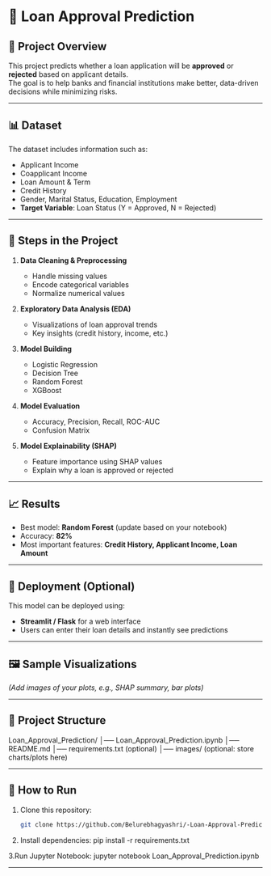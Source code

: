 # 🏦 Loan Approval Prediction

## 📌 Project Overview
This project predicts whether a loan application will be **approved** or **rejected** based on applicant details.  
The goal is to help banks and financial institutions make better, data-driven decisions while minimizing risks.

---

## 📊 Dataset
The dataset includes information such as:
- Applicant Income
- Coapplicant Income
- Loan Amount & Term
- Credit History
- Gender, Marital Status, Education, Employment
- **Target Variable**: Loan Status (Y = Approved, N = Rejected)

---

## 🔧 Steps in the Project
1. **Data Cleaning & Preprocessing**
   - Handle missing values
   - Encode categorical variables
   - Normalize numerical values

2. **Exploratory Data Analysis (EDA)**
   - Visualizations of loan approval trends
   - Key insights (credit history, income, etc.)

3. **Model Building**
   - Logistic Regression
   - Decision Tree
   - Random Forest
   - XGBoost

4. **Model Evaluation**
   - Accuracy, Precision, Recall, ROC-AUC
   - Confusion Matrix

5. **Model Explainability (SHAP)**
   - Feature importance using SHAP values
   - Explain why a loan is approved or rejected

---

## 📈 Results
- Best model: **Random Forest** (update based on your notebook)
- Accuracy: **82%**
- Most important features: **Credit History, Applicant Income, Loan Amount**

---

## 🚀 Deployment (Optional)
This model can be deployed using:
- **Streamlit / Flask** for a web interface
- Users can enter their loan details and instantly see predictions

---

## 🖼️ Sample Visualizations
*(Add images of your plots, e.g., SHAP summary, bar plots)*

---

## 📂 Project Structure
Loan_Approval_Prediction/
│── Loan_Approval_Prediction.ipynb
│── README.md
│── requirements.txt (optional)
│── images/ (optional: store charts/plots here)


---

## 📌 How to Run
1. Clone this repository:
   ```bash
   git clone https://github.com/Belurebhagyashri/-Loan-Approval-Prediction.git
   
2. Install dependencies:
   pip install -r requirements.txt

3.Run Jupyter Notebook:
      jupyter notebook Loan_Approval_Prediction.ipynb

      
---

